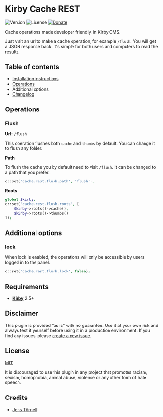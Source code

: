 # Kirby Cache REST

![Version](https://img.shields.io/badge/version-0.1-blue.svg) ![License](https://img.shields.io/badge/license-MIT-green.svg) [![Donate](https://img.shields.io/badge/give-donation-yellow.svg)](https://www.paypal.me/DevoneraAB)

Cache operations made developer friendly, in Kirby CMS.

Just visit an url to make a cache operation, for example `/flush`. You will get a JSON response back. It's simple for both users and computers to read the results.

## Table of contents

- [Installation instructions](docs/install.md)
- [Operations](#operations)
- [Additional options](#additional-options)
- [Changelog](docs/changelog.md)

## Operations

### Flush

**Url:** `/flush`

This operation flushes both `cache` and `thumbs` by default. You can change it to flush any folder.

**Path**

To flush the cache you by default need to visit `/flush`. It can be changed to a path that you prefer.

```php
c::set('cache.rest.flush.path', 'flush');
```

**Roots**

```php
global $kirby;
c::set('cache.rest.flush.roots', [
    $kirby->roots()->cache(),
    $kirby->roots()->thumbs()
]);
```

## Additional options

### lock

When lock is enabled, the operations will only be accessible by users logged in to the panel.

```php
c::set('cache.rest.flush.lock', false);
```

## Requirements

- [**Kirby**](https://getkirby.com/) 2.5+

## Disclaimer

This plugin is provided "as is" with no guarantee. Use it at your own risk and always test it yourself before using it in a production environment. If you find any issues, please [create a new issue](https://github.com/jenstornell/kirby-cache-rest/issues/new).

## License

[MIT](https://opensource.org/licenses/MIT)

It is discouraged to use this plugin in any project that promotes racism, sexism, homophobia, animal abuse, violence or any other form of hate speech.

## Credits

- [Jens Törnell](https://github.com/jenstornell)